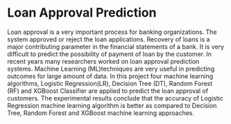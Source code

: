 # Loan Approval Prediction
Loan approval is a very important process for banking organizations. The system approved or reject the loan applications. Recovery of loans is a major contributing parameter in the financial statements of a bank. It is very difficult to predict the possibility of payment of loan by the customer. In recent years many researchers worked on loan approval prediction systems. Machine Learning (ML)techniques are very useful in predicting outcomes for large amount of data. In this project four machine learning algorithms, Logistic Regression(LR), Decision Tree (DT), Random Forest (RF) and XGBoost Classifier are applied to predict the loan approval of customers. The experimental results conclude that the accuracy of Logistic Regression machine learning algorithm is better as compared to Decision Tree, Random Forest and XGBoost machine learning approaches.

